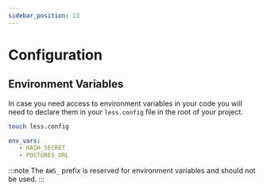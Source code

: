 ```yaml
---
sidebar_position: 13
---
```


# Configuration

## Environment Variables

In case you need access to environment variables in your code you will need to declare them in your `less.config` file in the root of your project.

```bash
touch less.config
```

```yaml title="less.config" 
env_vars:
   - HASH_SECRET
   - POSTGRES_URL
```

:::note 
The `AWS_` prefix is reserved for environment variables and should not be used.
:::
